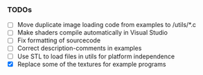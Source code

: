 ### TODOs

- [ ] Move duplicate image loading code from examples to /utils/*.c
- [ ] Make shaders compile automatically in Visual Studio
- [ ] Fix formatting of sourcecode
- [ ] Correct description-comments in examples
- [ ] Use STL to load files in utils for platform independence
- [x] Replace some of the textures for example programs
